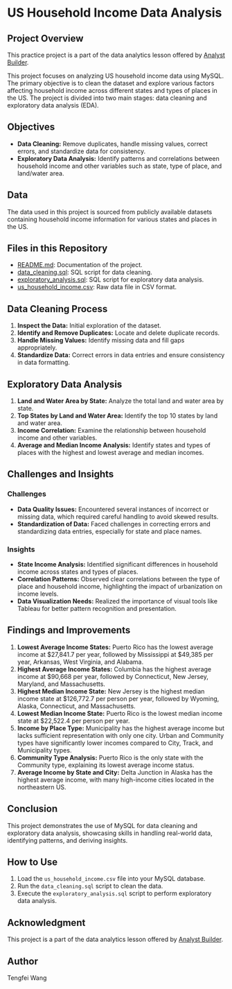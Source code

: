 # US Household Income Data Analysis

## Project Overview
This practice project is a part of the data analytics lesson offered by [Analyst Builder](https://www.analystbuilder.com/courses/mysql-for-data-analytics/lesson/us-household-income-exploratory-data-analysis). 

This project focuses on analyzing US household income data using MySQL. The primary objective is to clean the dataset and explore various factors affecting household income across different states and types of places in the US. The project is divided into two main stages: data cleaning and exploratory data analysis (EDA).

## Objectives

- **Data Cleaning:** Remove duplicates, handle missing values, correct errors, and standardize data for consistency.
- **Exploratory Data Analysis:** Identify patterns and correlations between household income and other variables such as state, type of place, and land/water area.

## Data

The data used in this project is sourced from publicly available datasets containing household income information for various states and places in the US.

## Files in this Repository

- [README.md](https://github.com/ttfwang/US_Household_Income_Data_exploratory_data-analysis): Documentation of the project.
- [data_cleaning.sql](https://github.com/ttfwang/US_Household_Income_Data_exploratory_data-analysis/blob/main/SQL%20Script/US_Household_Income_Data_cleaning_V1.sql): SQL script for data cleaning.
- [exploratory_analysis.sql](https://github.com/ttfwang/US_Household_Income_Data_exploratory_data-analysis/blob/main/SQL%20Script/US_Household_Income_Data_Exploratory_data%20analysis_v1.sql): SQL script for exploratory data analysis.
- [us_household_income.csv](https://github.com/ttfwang/US_Household_Income_Data_exploratory_data-analysis/tree/main/raw_data): Raw data file in CSV format.

## Data Cleaning Process

1. **Inspect the Data:** Initial exploration of the dataset.
2. **Identify and Remove Duplicates:** Locate and delete duplicate records.
3. **Handle Missing Values:** Identify missing data and fill gaps appropriately.
4. **Standardize Data:** Correct errors in data entries and ensure consistency in data formatting.

## Exploratory Data Analysis

1. **Land and Water Area by State:** Analyze the total land and water area by state.
2. **Top States by Land and Water Area:** Identify the top 10 states by land and water area.
3. **Income Correlation:** Examine the relationship between household income and other variables.
4. **Average and Median Income Analysis:** Identify states and types of places with the highest and lowest average and median incomes.

## Challenges and Insights

### Challenges

- **Data Quality Issues:** Encountered several instances of incorrect or missing data, which required careful handling to avoid skewed results.
- **Standardization of Data:** Faced challenges in correcting errors and standardizing data entries, especially for state and place names.

### Insights

- **State Income Analysis:** Identified significant differences in household income across states and types of places.
- **Correlation Patterns:** Observed clear correlations between the type of place and household income, highlighting the impact of urbanization on income levels.
- **Data Visualization Needs:** Realized the importance of visual tools like Tableau for better pattern recognition and presentation.

## Findings and Improvements

1. **Lowest Average Income States:** Puerto Rico has the lowest average income at $27,841.7 per year, followed by Mississippi at $49,385 per year, Arkansas, West Virginia, and Alabama.
2. **Highest Average Income States:** Columbia has the highest average income at $90,668 per year, followed by Connecticut, New Jersey, Maryland, and Massachusetts.
3. **Highest Median Income State:** New Jersey is the highest median income state at $126,772.7 per person per year, followed by Wyoming, Alaska, Connecticut, and Massachusetts.
4. **Lowest Median Income State:** Puerto Rico is the lowest median income state at $22,522.4 per person per year.
5. **Income by Place Type:** Municipality has the highest average income but lacks sufficient representation with only one city. Urban and Community types have significantly lower incomes compared to City, Track, and Municipality types.
6. **Community Type Analysis:** Puerto Rico is the only state with the Community type, explaining its lowest average income status.
7. **Average Income by State and City:** Delta Junction in Alaska has the highest average income, with many high-income cities located in the northeastern US.

## Conclusion

This project demonstrates the use of MySQL for data cleaning and exploratory data analysis, showcasing skills in handling real-world data, identifying patterns, and deriving insights.

## How to Use

1. Load the `us_household_income.csv` file into your MySQL database.
2. Run the `data_cleaning.sql` script to clean the data.
3. Execute the `exploratory_analysis.sql` script to perform exploratory data analysis.

## Acknowledgment

This project is a part of the data analytics lesson offered by [Analyst Builder](https://www.analystbuilder.com/courses/mysql-for-data-analytics/lesson/us-household-income-exploratory-data-analysis).

## Author

Tengfei Wang
